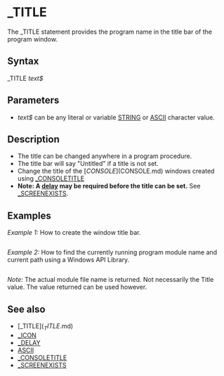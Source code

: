 # _TITLE

The _TITLE statement provides the program name in the title bar of the program window.

  

## Syntax

_TITLE *text$*
  

## Parameters

* *text$* can be any literal or variable [STRING](STRING.md) or [ASCII](ASCII.md) character value.

  

## Description

* The title can be changed anywhere in a program procedure.
* The title bar will say "Untitled" if a title is not set.
* Change the title of the [$CONSOLE]($CONSOLE.md) windows created using [_CONSOLETITLE](_CONSOLETITLE.md)
* **Note: A [delay](delay.md) may be required before the title can be set.** See [_SCREENEXISTS](_SCREENEXISTS.md).

  

## Examples

*Example 1:* How to create the window title bar.

``` _TITLE "My New Program"  
```

  

*Example 2:* How to find the currently running program module name and current path using a Windows API Library.

``` _TITLE "My program" [_DELAY](_DELAY.md) 5             '5 second delay  _TITLE [MID$](MID$.md) "MID$ (function)")(TITLE$, 1, [INSTR](INSTR.md)(TITLE$, ".") - 1)  [PRINT](PRINT.md) PATH$   [FUNCTION](FUNCTION.md) TITLE$ '=== SHOW CURRENT PROGRAM [SHARED](SHARED.md) PATH$ [DECLARE LIBRARY](DECLARE LIBRARY.md) 'Directory Information using KERNEL32 provided by Dav   [FUNCTION](FUNCTION.md) GetModuleFileNameA ([BYVAL](BYVAL.md) Module [AS](AS.md) [LONG](LONG.md), FileName [AS](AS.md) [STRING](STRING.md), [BYVAL](BYVAL.md) nSize [AS](AS.md) [LONG](LONG.md)) [END DECLARE](END DECLARE.md)  FileName$ = [SPACE$](SPACE$.md)(256) Result = GetModuleFileNameA(0, FileName$, [LEN](LEN.md)(FileName$)) [IF](IF.md) Result [THEN](THEN.md)   PATH$ = [LEFT$](LEFT$.md)(FileName$, Result)   start = 1   DO     posit = [INSTR](INSTR.md)(start, PATH$, "\")     [IF](IF.md) posit [THEN](THEN.md) last = posit     start = posit + 1   [LOOP](LOOP.md) [UNTIL](UNTIL.md) posit = 0   TITLE$ = [MID$](MID$.md) "MID$ (function)")(PATH$, last + 1)   PATH$ = [LEFT$](LEFT$.md)(PATH$, last) [ELSE](ELSE.md) TITLE$ = "": PATH$ = "" [END IF](END IF.md) [END FUNCTION](END FUNCTION.md)  
```

*Note:* The actual module file name is returned. Not necessarily the Title value. The value returned can be used however.
  

## See also

* [_TITLE$](_TITLE$.md)
* [_ICON](_ICON.md)
* [_DELAY](_DELAY.md)
* [ASCII](ASCII.md)
* [_CONSOLETITLE](_CONSOLETITLE.md)
* [_SCREENEXISTS](_SCREENEXISTS.md)

  

